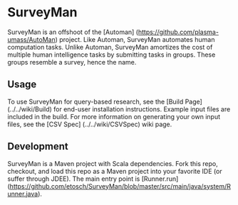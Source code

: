 SurveyMan
=====
SurveyMan is an offshoot of the [Automan] (https://github.com/plasma-umass/AutoMan) project. Like Automan, SurveyMan automates human computation tasks. Unlike Automan, SurveyMan amortizes the cost of multiple human intelligence tasks by submitting tasks in groups. These groups resemble a survey, hence the name.

Usage 
---
To use SurveyMan for query-based research, see the [Build Page] (../../wiki/Build) for end-user installation instructions. Example input files are included in the build. For more information on generating your own input files, see the [CSV Spec] (../../wiki/CSVSpec) wiki page.

Development
---
SurveyMan is a Maven project with Scala dependencies. Fork this repo, checkout, and load this repo as a Maven project into your favorite IDE (or suffer through JDEE). The main entry point is [Runner.run] (https://github.com/etosch/SurveyMan/blob/master/src/main/java/system/Runner.java).

